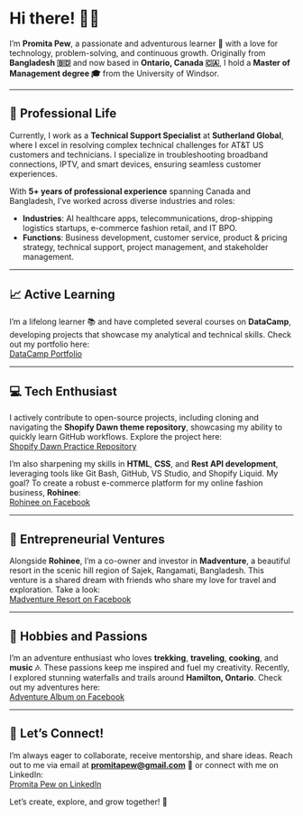 # Hi there! 👋✨

I’m **Promita Pew**, a passionate and adventurous learner 🚀 with a love for technology, problem-solving, and continuous growth. Originally from **Bangladesh 🇧🇩** and now based in **Ontario, Canada 🇨🇦**, I hold a **Master of Management degree 🎓** from the University of Windsor.

---

## 🌟 **Professional Life**

Currently, I work as a **Technical Support Specialist** at **Sutherland Global**, where I excel in resolving complex technical challenges for AT&T US customers and technicians. I specialize in troubleshooting broadband connections, IPTV, and smart devices, ensuring seamless customer experiences.

With **5+ years of professional experience** spanning Canada and Bangladesh, I’ve worked across diverse industries and roles:

- **Industries**: AI healthcare apps, telecommunications, drop-shipping logistics startups, e-commerce fashion retail, and IT BPO.
- **Functions**: Business development, customer service, product & pricing strategy, technical support, project management, and stakeholder management.

---

## 📈 **Active Learning**

I’m a lifelong learner 📚 and have completed several courses on **DataCamp**, developing projects that showcase my analytical and technical skills. Check out my portfolio here:  
[DataCamp Portfolio](https://www.datacamp.com/portfolio/pewpromita)

---

## 💻 **Tech Enthusiast**

I actively contribute to open-source projects, including cloning and navigating the **Shopify Dawn theme repository**, showcasing my ability to quickly learn GitHub workflows. Explore the project here:  
[Shopify Dawn Practice Repository](https://github.com/promitapew/Shopify-Dawn-Practice)

I’m also sharpening my skills in **HTML**, **CSS**, and **Rest API development**, leveraging tools like Git Bash, GitHub, VS Studio, and Shopify Liquid. My goal? To create a robust e-commerce platform for my online fashion business, **Rohinee**:  
[Rohinee on Facebook](https://www.facebook.com/Rohineebd)

---

## 💼 **Entrepreneurial Ventures**

Alongside **Rohinee**, I’m a co-owner and investor in **Madventure**, a beautiful resort in the scenic hill region of Sajek, Rangamati, Bangladesh. This venture is a shared dream with friends who share my love for travel and exploration. Take a look:  
[Madventure Resort on Facebook](https://www.facebook.com/MadventureResort.sajek)

---

## 🎨 **Hobbies and Passions**

I’m an adventure enthusiast who loves **trekking**, **traveling**, **cooking**, and **music 🎶**. These passions keep me inspired and fuel my creativity. Recently, I explored stunning waterfalls and trails around **Hamilton, Ontario**. Check out my adventures here:  
[Adventure Album on Facebook](https://www.facebook.com/media/set/?set=a.3618710944940745&type=3)

---

## 🤝 **Let’s Connect!**

I’m always eager to collaborate, receive mentorship, and share ideas. Reach out to me via email at **promitapew@gmail.com** 📧 or connect with me on LinkedIn:  
[Promita Pew on LinkedIn](https://www.linkedin.com/in/promitapew)

Let’s create, explore, and grow together! 🌟
